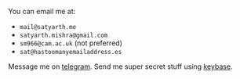 You can email me at:

* `mail@satyarth.me`
* `satyarth.mishra@gmail.com`
* `sm966@cam.ac.uk` (not preferred)
* `sat@hastoomanyemailaddress.es`

Message me on [telegram](https://telegram.me/ebanaut). Send me super secret stuff using [keybase](https://keybase.io/satyarth).